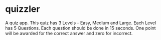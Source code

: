 # quizzler
A quiz app.
This quiz has 3 Levels -  Easy, Medium and Large.
Each Level has 5 Questions.
Each question should be done in 15 seconds.
One point will be awarded for the correct answer and zero for incorrect.
